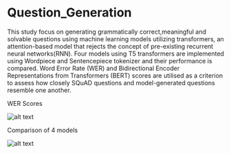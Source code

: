 # Question_Generation
This study focus on generating grammatically correct,meaningful and solvable questions using
machine learning models utilizing transformers, an attention-based model that rejects the
concept of pre-existing recurrent neural networks(RNN). Four models using T5 transformers are
implemented using Wordpiece and Sentencepiece tokenizer and their performance is compared.
Word Error Rate (WER) and Bidirectional Encoder Representations from Transformers (BERT)
scores are utilised as a criterion to assess how closely SQuAD questions and model-generated
questions resemble one another.

WER Scores

![alt text](http://url/to/img.png)


Comparison of 4 models


![alt text](http://url/to/img.png)
